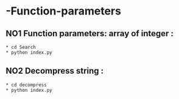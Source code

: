 # -Function-parameters
## NO1 Function parameters: array of integer :
    * cd Search
    * python index.py
    
## NO2 Decompress string :
    * cd decompress
    * python index.py
